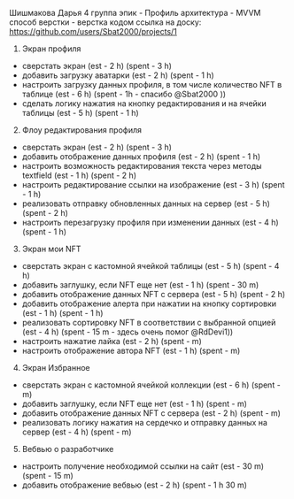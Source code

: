 Шишмакова Дарья
4 группа
эпик - Профиль
архитектура - MVVM
способ верстки - верстка кодом
ссылка на доску: https://github.com/users/Sbat2000/projects/1

1. Экран профиля
- сверстать экран (est - 2 h) (spent -  3 h)
- добавить загрузку аватарки (est - 2 h) (spent -  1 h)
- настроить загрузку данных профиля, в том числе количество NFT в таблице (est - 6 h) (spent -  1h - спасибо @Sbat2000 ))
- сделать логику нажатия на кнопку редактирования и на ячейки таблицы (est - 5 h) (spent -  1 h)

2. Флоу редактирования профиля
- сверстать экран (est - 2 h) (spent -  3 h)
- добавить отображение данных профиля (est - 2 h) (spent -  1 h)
- настроить возможность редактирования текста через методы textfield (est - 1 h) (spent -  2 h)
- настроить редактирование ссылки на изображение (est - 3 h) (spent -  1 h)
- реализовать отправку обновленных данных на сервер (est - 5 h) (spent -  2 h)
- настроить перезагрузку профиля при изменении данных (est - 4 h) (spent -  1 h)

3. Экран мои NFT
- сверстать экран с кастомной ячейкой таблицы (est - 5 h) (spent -  4 h)
- добавить заглушку, если NFT еще нет (est - 1 h) (spent -  30 m)
- добавить отображение данных NFT с сервера (est - 5 h) (spent -  2 h)
- добавить отображение алерта при нажатии на кнопку сортировки (est - 1 h) (spent - 1 h)
- реализовать сортировку NFT в соответствии с выбранной опцией (est - 4 h) (spent - 15 m - здесь очень помог @RdDevi1))
- настроить нажатие лайка (est - 2 h) (spent - m)
- настроить отображение автора NFT (est - 1 h) (spent - m)

4. Экран Избранное
- сверстать экран с кастомной ячейкой коллекции (est - 6 h) (spent -  m)
- добавить заглушку, если NFT еще нет (est - 1 h) (spent -  m)
- добавить отображение данных NFT с сервера (est - 2 h) (spent -  m)
- реализовать логику нажатия на сердечко и отправку данных на сервер (est - 4 h) (spent -  m)

5. Вебвью о разработчике
- настроить получение необходимой ссылки на сайт (est - 30 m) (spent -  15 m)
- добавить отображение вебвью (est - 2 h) (spent -  1 h 30 m)
